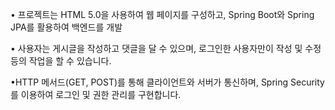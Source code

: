 • 프로젝트는 HTML 5.0을 사용하여 웹 페이지를 구성하고, Spring Boot와 Spring JPA를 활용하여 백엔드를 개발

• 사용자는 게시글을 작성하고 댓글을 달 수 있으며, 로그인한 사용자만이 작성 및 수정 등의 작업을 할 수 있습니다. 

•HTTP 메서드(GET, POST)를 통해 클라이언트와 서버가 통신하며, Spring Security를 이용하여 로그인 및 권한 관리를 구현합니다.
